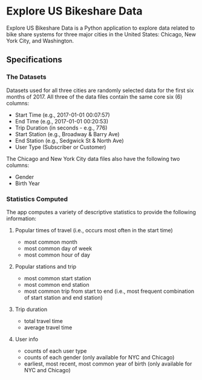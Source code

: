 # Explore US Bikeshare Data

Explore US Bikeshare Data is a Python application to explore data related to bike share systems for three major cities in the United States: Chicago, New York City, and Washington.

## Specifications

### The Datasets

Datasets used for all three cities are randomly selected data for the first six months of 2017. All three of the data files contain the same core six (6) columns:

* Start Time (e.g., 2017-01-01 00:07:57)
* End Time (e.g., 2017-01-01 00:20:53)
* Trip Duration (in seconds - e.g., 776)
* Start Station (e.g., Broadway & Barry Ave)
* End Station (e.g., Sedgwick St & North Ave)
* User Type (Subscriber or Customer)

The Chicago and New York City data files also have the following two columns:

* Gender
* Birth Year

### Statistics Computed

The app computes a variety of descriptive statistics to provide the following information:

1. Popular times of travel (i.e., occurs most often in the start time)

    * most common month
    * most common day of week
    * most common hour of day

2. Popular stations and trip

    * most common start station
    * most common end station
    * most common trip from start to end (i.e., most frequent combination of start station and end station)

3. Trip duration

    * total travel time
    * average travel time

4. User info

    * counts of each user type
    * counts of each gender (only available for NYC and Chicago)
    * earliest, most recent, most common year of birth (only available for NYC and Chicago)
